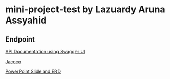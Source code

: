 # mini-project-test by Lazuardy Aruna Assyahid

## Endpoint

[API Documentation using Swagger UI](http://3.88.161.1/swagger-ui/index.html)

[Jacoco](http://3.88.161.1:8000/)

[PowerPoint Slide and ERD](https://docs.google.com/presentation/d/1g2SENQiK1VTBw4sABrNzQiqN6r-FGGtZYa2zUO-okOQ/edit#slide=id.p2)
